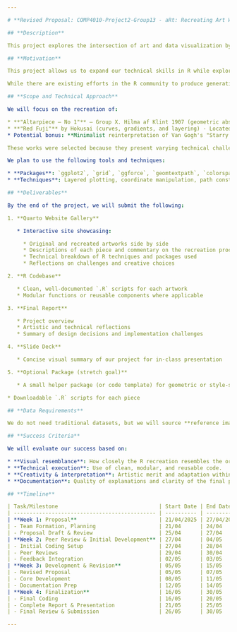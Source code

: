 ```yaml
---

# **Revised Proposal: COMP4010-Project2-Group13 - aRt: Recreating Art With R**

## **Description**

This project explores the intersection of art and data visualization by recreating well-known artworks using R. We will use R's advanced plotting and graphics capabilities to translate selected pieces into code-generated representations. Our focus will be on styles where R's strengths — particularly in grid-based systems, vector graphics, and color manipulation — can be meaningfully applied.

## **Motivation**

This project allows us to expand our technical skills in R while exploring artistic expression. We are especially interested in how R's plotting ecosystem (e.g., `ggplot2`, `grid`, `ggforce`, `geomtextpath`, `patchwork`) can be used not only for data communication but also for creative visual storytelling.

While there are existing efforts in the R community to produce generative art or mimic certain visual aesthetics, our focus will be on **manually recreating iconic artworks**, using custom R code to explore techniques like layering, path creation, gradients, and geometric composition. Through this, we aim to deepen our understanding of programmatic art, explore different artistic styles, and potentially develop reusable patterns or helper functions to simplify recreating other pieces.

## **Scope and Technical Approach**

We will focus on the recreation of:

* **"Altarpiece – No 1"** – Group X. Hilma af Klint 1907 (geometric abstraction)
* **"Red Fuji"** by Hokusai (curves, gradients, and layering) - Located in `Red Fuji/images/Red Fuji by Hokusai.jpg`
* Potential bonus: **Minimalist reinterpretation of Van Gogh's "Starry Night"**

These works were selected because they present varying technical challenges — from geometric layout to line curves and color gradients — which align well with R's graphical capabilities.

We plan to use the following tools and techniques:

* **Packages**: `ggplot2`, `grid`, `ggforce`, `geomtextpath`, `colorspace`, `magick`
* **Techniques**: Layered plotting, coordinate manipulation, path construction, transparency/alpha blending, and text-based path drawing.

## **Deliverables**

By the end of the project, we will submit the following:

1. **Quarto Website Gallery**

   * Interactive site showcasing:

     * Original and recreated artworks side by side
     * Descriptions of each piece and commentary on the recreation process
     * Technical breakdown of R techniques and packages used
     * Reflections on challenges and creative choices

2. **R Codebase**

   * Clean, well-documented `.R` scripts for each artwork
   * Modular functions or reusable components where applicable

3. **Final Report**

   * Project overview
   * Artistic and technical reflections
   * Summary of design decisions and implementation challenges

4. **Slide Deck**

   * Concise visual summary of our project for in-class presentation

5. **Optional Package (stretch goal)**

   * A small helper package (or code template) for geometric or style-specific art recreation

* Downloadable `.R` scripts for each piece

## **Data Requirements**

We do not need traditional datasets, but we will source **reference images** of the original artworks from public domain repositories such as Wikimedia Commons or museum archives. These images are only for visual guidance and comparison — all visualizations will be manually constructed with R code.

## **Success Criteria**

We will evaluate our success based on:

* **Visual resemblance**: How closely the R recreation resembles the original artwork in layout, color, and overall feel.
* **Technical execution**: Use of clean, modular, and reusable code.
* **Creativity & interpretation**: Artistic merit and adaptation within R's constraints.
* **Documentation**: Quality of explanations and clarity of the final presentation.

## **Timeline**

| Task/Milestone                                | Start Date | End Date   | Deliverable          | Assigned Member(s) |
| --------------------------------------------- | ---------- | ---------- | -------------------- | ------------------ |
| **Week 1: Proposal**                          | 21/04/2025 | 27/04/2025 | Initial proposal     | All                |
| - Team Formation, Planning                    | 21/04      | 24/04      | Project plan         | Ekaterina, Dat     |
| - Proposal Draft & Review                     | 25/04      | 27/04      | Draft submission     | Lam, Dat           |
| **Week 2: Peer Review & Initial Development** | 27/04      | 04/05      | Peer feedback        | All                |
| - Initial Coding Setup                        | 27/04      | 28/04      | Basic plot skeletons | Ekaterina          |
| - Peer Reviews                                | 29/04      | 30/04      | Peer review          | Lam, Dat           |
| - Feedback Integration                        | 02/05      | 03/05      | Adjust plan/code     | Ekaterina, Lam     |
| **Week 3: Development & Revision**            | 05/05      | 15/05      | Revised proposal     | Dat, All           |
| - Revised Proposal                            | 05/05      | 07/05      | Detailed scope       | Dat                |
| - Core Development                            | 08/05      | 11/05      | Artwork scripts      | Ekaterina, Lam     |
| - Documentation Prep                          | 12/05      | 14/05      | Slide/report drafts  | Lam                |
| **Week 4: Finalization**                      | 16/05      | 30/05      | Final site & files   | All                |
| - Final Coding                                | 16/05      | 20/05      | Complete scripts     | Ekaterina          |
| - Complete Report & Presentation              | 21/05      | 25/05      | Slides, write-up     | Lam, Dat           |
| - Final Review & Submission                   | 26/05      | 30/05      | Website, repo, files | All                |

---
```



